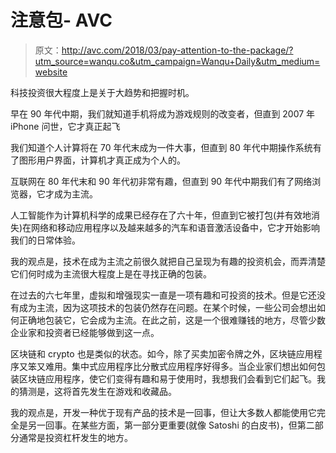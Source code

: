 # 注意包- AVC

> 原文：<http://avc.com/2018/03/pay-attention-to-the-package/?utm_source=wanqu.co&utm_campaign=Wanqu+Daily&utm_medium=website>

科技投资很大程度上是关于大趋势和把握时机。

早在 90 年代中期，我们就知道手机将成为游戏规则的改变者，但直到 2007 年 iPhone 问世，它才真正起飞

我们知道个人计算将在 70 年代末成为一件大事，但直到 80 年代中期操作系统有了图形用户界面，计算机才真正成为个人的。

互联网在 80 年代末和 90 年代初非常有趣，但直到 90 年代中期我们有了网络浏览器，它才成为主流。

人工智能作为计算机科学的成果已经存在了六十年，但直到它被打包(并有效地消失)在网络和移动应用程序以及越来越多的汽车和语音激活设备中，它才开始影响我们的日常体验。

我的观点是，技术在成为主流之前很久就把自己呈现为有趣的投资机会，而弄清楚它们何时成为主流很大程度上是在寻找正确的包装。

在过去的六七年里，虚拟和增强现实一直是一项有趣和可投资的技术。但是它还没有成为主流，因为这项技术的包装仍然存在问题。在某个时候，一些公司会想出如何正确地包装它，它会成为主流。在此之前，这是一个很难赚钱的地方，尽管少数企业家和投资者已经能够做到这一点。

区块链和 crypto 也是类似的状态。如今，除了买卖加密令牌之外，区块链应用程序又笨又难用。集中式应用程序比分散式应用程序好得多。当企业家们想出如何包装区块链应用程序，使它们变得有趣和易于使用时，我想我们会看到它们起飞。我的猜测是，这将首先发生在游戏和收藏品。

我的观点是，开发一种优于现有产品的技术是一回事，但让大多数人都能使用它完全是另一回事。在某些方面，第一部分更重要(就像 Satoshi 的白皮书)，但第二部分通常是投资杠杆发生的地方。